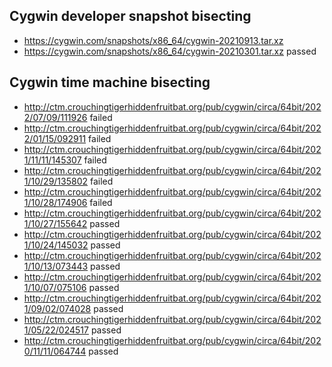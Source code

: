 ## Cygwin developer snapshot bisecting

- https://cygwin.com/snapshots/x86_64/cygwin-20210913.tar.xz
- https://cygwin.com/snapshots/x86_64/cygwin-20210301.tar.xz passed

## Cygwin time machine bisecting

- http://ctm.crouchingtigerhiddenfruitbat.org/pub/cygwin/circa/64bit/2022/07/09/111926 failed
- http://ctm.crouchingtigerhiddenfruitbat.org/pub/cygwin/circa/64bit/2022/01/15/092911 failed
- http://ctm.crouchingtigerhiddenfruitbat.org/pub/cygwin/circa/64bit/2021/11/11/145307 failed
- http://ctm.crouchingtigerhiddenfruitbat.org/pub/cygwin/circa/64bit/2021/10/29/135802 failed
- http://ctm.crouchingtigerhiddenfruitbat.org/pub/cygwin/circa/64bit/2021/10/28/174906 failed
- http://ctm.crouchingtigerhiddenfruitbat.org/pub/cygwin/circa/64bit/2021/10/27/155642 passed
- http://ctm.crouchingtigerhiddenfruitbat.org/pub/cygwin/circa/64bit/2021/10/24/145032 passed
- http://ctm.crouchingtigerhiddenfruitbat.org/pub/cygwin/circa/64bit/2021/10/13/073443 passed
- http://ctm.crouchingtigerhiddenfruitbat.org/pub/cygwin/circa/64bit/2021/10/07/075106 passed
- http://ctm.crouchingtigerhiddenfruitbat.org/pub/cygwin/circa/64bit/2021/09/02/074028 passed
- http://ctm.crouchingtigerhiddenfruitbat.org/pub/cygwin/circa/64bit/2021/05/22/024517 passed
- http://ctm.crouchingtigerhiddenfruitbat.org/pub/cygwin/circa/64bit/2020/11/11/064744 passed
